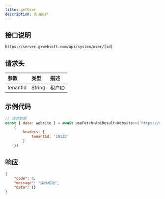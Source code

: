 ```yaml
---
title: getUser 
description: 查询用户
---
```

## 接口说明

```bash [get]
https://server.gxwebsoft.com/api/system/user/[id]
```

## 请求头

| 参数       | 类型     | 描述    |
|:---------|:-------|:------|
| tenantId | String |  租户ID |

## 示例代码

```javascript [getUser.get.ts]
// 请求数据
const { data: website } = await useFetch<ApiResult<Website>>('https://server.gxwebsoft.com/api/system/user/101',
    {
        headers: {
            tenantId: '10123'
        }
    })
```
## 响应
```json [json]
{
    "code": 0,
    "message": "操作成功",
    "data": {}
}
```
